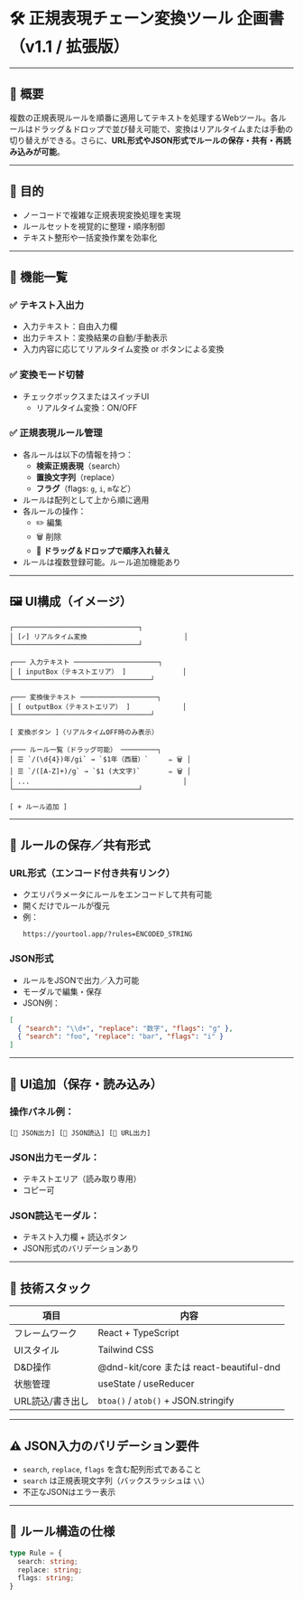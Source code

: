 
# 🛠 正規表現チェーン変換ツール 企画書（v1.1 / 拡張版）

---

## 📌 概要

複数の正規表現ルールを順番に適用してテキストを処理するWebツール。各ルールはドラッグ＆ドロップで並び替え可能で、変換はリアルタイムまたは手動の切り替えができる。さらに、**URL形式やJSON形式でルールの保存・共有・再読み込みが可能**。

---

## 🎯 目的

- ノーコードで複雑な正規表現変換処理を実現
- ルールセットを視覚的に整理・順序制御
- テキスト整形や一括変換作業を効率化

---

## 🧩 機能一覧

### ✅ テキスト入出力
- 入力テキスト：自由入力欄
- 出力テキスト：変換結果の自動/手動表示
- 入力内容に応じてリアルタイム変換 or ボタンによる変換

### ✅ 変換モード切替
- チェックボックスまたはスイッチUI
  - リアルタイム変換：ON/OFF

### ✅ 正規表現ルール管理
- 各ルールは以下の情報を持つ：
  - **検索正規表現**（search）
  - **置換文字列**（replace）
  - **フラグ**（flags: `g`, `i`, `m`など）
- ルールは配列として上から順に適用
- 各ルールの操作：
  - ✏️ 編集
  - 🗑️ 削除
  - 🔀 **ドラッグ＆ドロップで順序入れ替え**
- ルールは複数登録可能。ルール追加機能あり

---

## 🖼️ UI構成（イメージ）

```
┌───────────────────────────────┐
│ [✓] リアルタイム変換                        │
└───────────────────────────────┘

┌─── 入力テキスト ─────────────────────┐
│ [ inputBox（テキストエリア） ]              │
└──────────────────────────────────┘

┌─── 変換後テキスト ───────────────────┐
│ [ outputBox（テキストエリア） ]             │
└──────────────────────────────────┘

[ 変換ボタン ]（リアルタイムOFF時のみ表示）

┌─── ルール一覧（ドラッグ可能） ─────────┐
│ ☰ `/(\d{4})年/gi` → `$1年（西暦）`     ✏️ 🗑️ │
│ ☰ `/([A-Z]+)/g` → `$1 (大文字)`       ✏️ 🗑️ │
│ ...                                      │
└───────────────────────────────┘

[ + ルール追加 ]
```

---

## 🔗 ルールの保存／共有形式

### URL形式（エンコード付き共有リンク）
- クエリパラメータにルールをエンコードして共有可能
- 開くだけでルールが復元
- 例：
  ```
  https://yourtool.app/?rules=ENCODED_STRING
  ```

### JSON形式
- ルールをJSONで出力／入力可能
- モーダルで編集・保存
- JSON例：
```json
[
  { "search": "\\d+", "replace": "数字", "flags": "g" },
  { "search": "foo", "replace": "bar", "flags": "i" }
]
```

---

## 📂 UI追加（保存・読み込み）

### 操作パネル例：
```
[💾 JSON出力] [📂 JSON読込] [🔗 URL出力]
```

### JSON出力モーダル：
- テキストエリア（読み取り専用）
- コピー可

### JSON読込モーダル：
- テキスト入力欄 + 読込ボタン
- JSON形式のバリデーションあり

---

## 🔧 技術スタック

| 項目           | 内容                                  |
|----------------|---------------------------------------|
| フレームワーク | React + TypeScript                   |
| UIスタイル     | Tailwind CSS                          |
| D&D操作        | @dnd-kit/core または react-beautiful-dnd |
| 状態管理       | useState / useReducer                 |
| URL読込/書き出し | `btoa()` / `atob()` + JSON.stringify |

---

## ⚠️ JSON入力のバリデーション要件

- `search`, `replace`, `flags` を含む配列形式であること
- `search` は正規表現文字列（バックスラッシュは `\\`）
- 不正なJSONはエラー表示

---

## 🔁 ルール構造の仕様

```ts
type Rule = {
  search: string;
  replace: string;
  flags: string;
}
```
